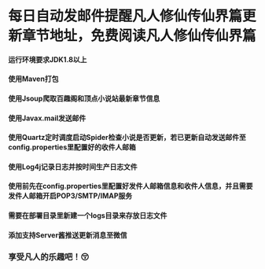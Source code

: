 # 每日自动发邮件提醒凡人修仙传仙界篇更新章节地址，免费阅读凡人修仙传仙界篇 


#### 运行环境要求JDK1.8以上
#### 使用Maven打包
#### 使用Jsoup爬取百趣阁和顶点小说站最新章节信息
#### 使用Javax.mail发送邮件
#### 使用Quartz定时调度启动Spider检查小说是否更新，若已更新自动发送邮件至config.properties里配置好的收件人邮箱
#### 使用Log4j记录日志并按时间生产日志文件
#### 使用前先在config.properties里配置好发件人邮箱信息和收件人信息，并且需要发件人邮箱开启POP3/SMTP/IMAP服务
#### 需要在部署目录里新建一个logs目录来存放日志文件
#### 添加支持Server酱推送更新消息至微信

### 享受凡人的乐趣吧！:kissing_closed_eyes:
